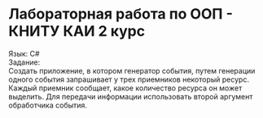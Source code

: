 # Лабораторная работа по ООП - КНИТУ КАИ 2 курс
Язык: C# <br/>
Задание:<br/> Cоздать приложение, в котором генератор события, путем генерации одного события запрашивает у трех приемников некоторый ресурс. Каждый приемник сообщает, какое количество ресурса он может выделить. Для передачи информации использовать второй аргумент обработчика события.
